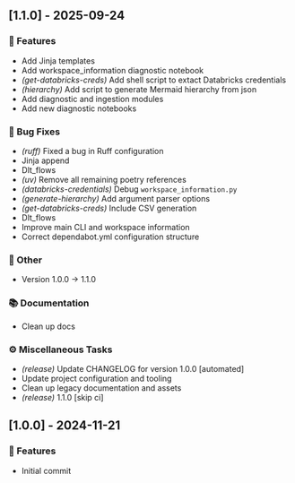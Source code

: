 ## [1.1.0] - 2025-09-24

### 🚀 Features

- Add Jinja templates
- Add workspace_information diagnostic notebook
- *(get-databricks-creds)* Add shell script to extact Databricks credentials
- *(hierarchy)* Add script to generate Mermaid hierarchy from json
- Add diagnostic and ingestion modules
- Add new diagnostic notebooks

### 🐛 Bug Fixes

- *(ruff)* Fixed a bug in Ruff configuration
- Jinja append
- Dlt_flows
- *(uv)* Remove all remaining poetry references
- *(databricks-credentials)* Debug `workspace_information.py`
- *(generate-hierarchy)* Add argument parser options
- *(get-databricks-creds)* Include CSV generation
- Dlt_flows
- Improve main CLI and workspace information
- Correct dependabot.yml configuration structure

### 💼 Other

- Version 1.0.0 → 1.1.0

### 📚 Documentation

- Clean up docs

### ⚙️ Miscellaneous Tasks

- *(release)* Update CHANGELOG for version 1.0.0 [automated]
- Update project configuration and tooling
- Clean up legacy documentation and assets
- *(release)* 1.1.0 [skip ci]
## [1.0.0] - 2024-11-21

### 🚀 Features

- Initial commit
